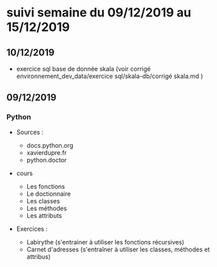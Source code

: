 # suivi semaine du 09/12/2019 au 15/12/2019

## 10/12/2019

* exercice sql base de donnée skala (voir corrigé environnement_dev_data/exercice sql/skala-db/corrigé skala.md )

## 09/12/2019


### Python

* Sources :

    * docs.python.org
    * xavierdupre.fr
    * python.doctor

* cours

    * Les fonctions
    * Le doctionnaire
    * Les classes
    * Les méthodes
    * Les attributs

* Exercices :

    * Labirythe (s'entrainer à utiliser les fonctions récursives) 
    * Carnet d'adresses (s'entraîner à utiliser les classes, méthodes et attribus)